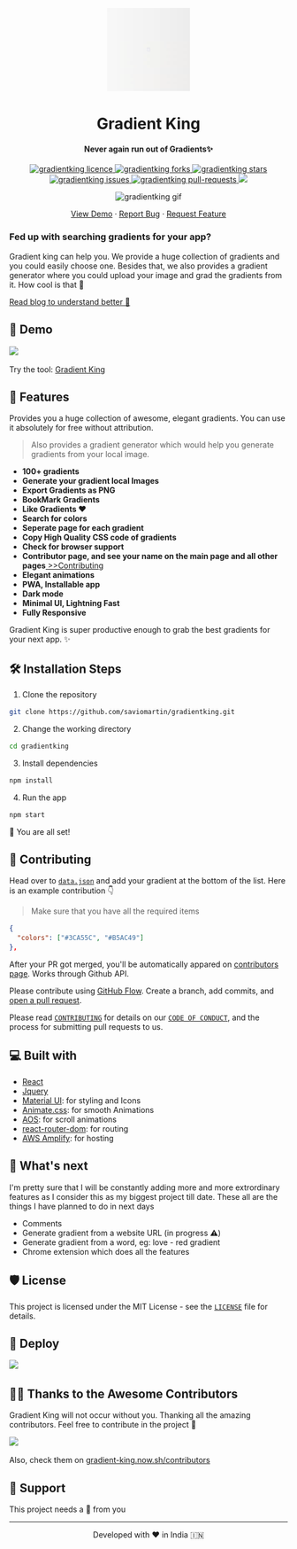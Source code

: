 <p align="center">
  <a href="https://gradient-king.now.sh/">
    <img alt="Lofi Club" src="public/assets/logo.gif" width="150" height="150" />
  </a>
</p>
<h1 align="center">Gradient King</h1>
<h4 align="center">Never again run out of Gradients✨️</h4>

<p align="center">
<a href="https://github.com/saviomartin/gradientking/blob/master/LICENSE" target="blank">
<img src="https://img.shields.io/github/license/saviomartin/gradientking?style=flat-square" alt="gradientking licence" />
</a>
<a href="https://github.com/saviomartin/gradientking/fork" target="blank">
<img src="https://img.shields.io/github/forks/saviomartin/gradientking?style=flat-square" alt="gradientking forks"/>
</a>
<a href="https://github.com/saviomartin/gradientking/stargazers" target="blank">
<img src="https://img.shields.io/github/stars/saviomartin/gradientking?style=flat-square" alt="gradientking stars"/>
</a>
<a href="https://github.com/saviomartin/gradientking/issues" target="blank">
<img src="https://img.shields.io/github/issues/saviomartin/gradientking?style=flat-square" alt="gradientking issues"/>
</a>
<a href="https://github.com/saviomartin/gradientking/pulls" target="blank">
<img src="https://img.shields.io/github/issues-pr/saviomartin/gradientking?style=flat-square" alt="gradientking pull-requests"/>
</a>
<a href="https://twitter.com/intent/tweet?text=Check%20out%20gradientking.now.sh%20by%20@SavioMartin7%E2%9A%A1%EF%B8%8F%0D%0A%0ANever%20Again%20run%20out%20of%20Gradients!%20%F0%9F%8E%A8%20Give%20it%20a%20try!%20You%27ll%20love%20it!%20%F0%9F%94%A5%0D%0A%0A%23DEVCommunity%20%23100DaysOfCode%20%23javascript"><img src="https://img.shields.io/twitter/url?label=Share%20on%20Twitter&style=social&url=https%3A%2F%2Fgithub.com%2Fsaviomartin%2Fgradientking"></a>

</p>

<p align="center"><img src="public/assets/app.gif" alt="gradientking gif" /></p>

<p align="center">
    <a href="https://gradient-king.now.sh/" target="blank">View Demo</a>
    ·
    <a href="https://github.com/saviomartin/gradientking/issues/new/choose">Report Bug</a>
    ·
    <a href="https://github.com/saviomartin/gradientking/issues/new/choose">Request Feature</a>
</p>

### Fed up with searching gradients for your app?

Gradient king can help you. We provide a huge collection of gradients and you could easily choose one. Besides that, we also provides a gradient generator where you could upload your image and grad the gradients from it. How cool is that 🙌

[Read blog to understand better 📖](https://savio.xyz/introducing-gradient-king-never-again-run-out-of-gradients)

## 🚀 Demo

<a href="https://gradient-king.now.sh/" target="blank">
<img src="src/assets/coverImage.png" />
</a>

Try the tool: [Gradient King](https://gradient-king.now.sh/)

## 🧐 Features

Provides you a huge collection of awesome, elegant gradients. You can use it absolutely for free without attribution.

> Also provides a gradient generator which would help you generate gradients from your local image.

- **100+ gradients**
- **Generate your gradient local Images**
- **Export Gradients as PNG**
- **BookMark Gradients**
- **Like Gradients ❤️**
- **Search for colors**
- **Seperate page for each gradient**
- **Copy High Quality CSS code of gradients**
- **Check for browser support**
- **Contributor page, and see your name on the main page and all other pages**[ >>Contributing](#-contributing)
- **Elegant animations**
- **PWA, Installable app**
- **Dark mode**
- **Minimal UI, Lightning Fast**
- **Fully Responsive**

Gradient King is super productive enough to grab the best gradients for your next app. ✨️

## 🛠️ Installation Steps

1. Clone the repository

```bash
git clone https://github.com/saviomartin/gradientking.git
```

2. Change the working directory

```bash
cd gradientking
```

3. Install dependencies

```bash
npm install
```

4. Run the app

```bash
npm start
```

🌟 You are all set!

## 🍰 Contributing

Head over to [`data.json`](data.json) and add your gradient at the bottom of the list. Here is an example contribution 👇

> Make sure that you have all the required items

```json
{
  "colors": ["#3CA55C", "#B5AC49"]
},
```

After your PR got merged, you'll be automatically appared on [contributors page](https://gradient-king.vercel.app/contributors). Works through Github API.

Please contribute using [GitHub Flow](https://guides.github.com/introduction/flow). Create a branch, add commits, and [open a pull request](https://github.com/saviomartin/gradientking/compare).

Please read [`CONTRIBUTING`](CONTRIBUTING.md) for details on our [`CODE OF CONDUCT`](CODE_OF_CONDUCT.md), and the process for submitting pull requests to us.

## 💻 Built with

- [React](https://reactjs.org/)
- [Jquery](https://jquery.com/)
- [Material UI](http://material-ui.com/): for styling and Icons
- [Animate.css](https://animate.style/): for smooth Animations
- [AOS](https://michalsnik.github.io/aos/): for scroll animations
- [react-router-dom](https://reactrouter.com/web/guides/quick-start): for routing
- [AWS Amplify](https://aws.amazon.com/amplify/): for hosting

## 🌈 What's next

I'm pretty sure that I will be constantly adding more and more extrordinary features as I consider this as my biggest project till date. These all are the things I have planned to do in next days

- Comments
- Generate gradient from a website URL (in progress ⚠️)
- Generate gradient from a word, eg: love - red gradient
- Chrome extension which does all the features

## 🛡️ License

This project is licensed under the MIT License - see the [`LICENSE`](LICENSE) file for details.

## 🦄 Deploy

<a href="https://console.aws.amazon.com/amplify/home#/deploy?repo=https://github.com/saviomartin/gradientking"><img src="src/assets/delpoy-btn.svg"></a>

## 👨‍💻 Thanks to the Awesome Contributors

Gradient King will not occur without you. Thanking all the amazing contributors. Feel free to contribute in the project 🙌

<a href="https://github.com/saviomartin/gradientking/graphs/contributors">
  <img src="https://contrib.rocks/image?repo=saviomartin/gradientking" />
</a>

Also, check them on [gradient-king.now.sh/contributors](https://gradient-king.vercel.app/contributors)

## 🙏 Support

This project needs a 🌟 from you

<hr>
<p align="center">
Developed with ❤️ in India 🇮🇳 
</p>
